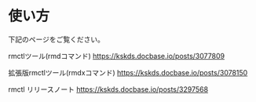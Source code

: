 # 使い方
下記のページをご覧ください。

rmctlツール(rmdコマンド)
https://kskds.docbase.io/posts/3077809

拡張版rmctlツール(rmdxコマンド)
https://kskds.docbase.io/posts/3078150

rmctl リリースノート
https://kskds.docbase.io/posts/3297568

